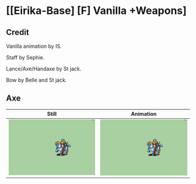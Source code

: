 # [\[Eirika-Base\] \[F\] Vanilla +Weapons]

## Credit

Vanilla animation by IS.

Staff by Sephie.

Lance/Axe/Handaxe by St jack.

Bow by Belle and St jack.
	
## Axe

| Still | Animation |
| :---: | :-------: |
| ![Axe still](./Axe_000.png) | ![Axe animation](./Axe.gif) |
